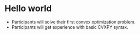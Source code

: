 # Hello world

* Participants will solve their first convex optimization problem.
* Participants will get experience with basic CVXPY syntax.

```{tableofcontents}
```